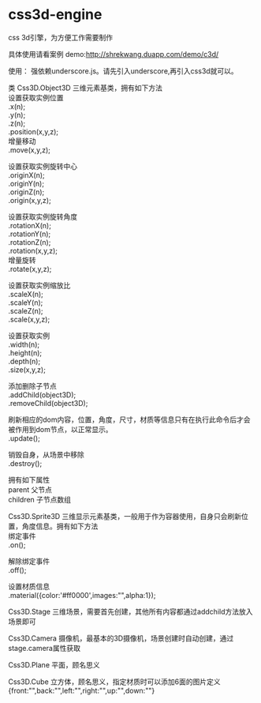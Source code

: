 css3d-engine
============

css 3d引擎，为方便工作需要制作

具体使用请看案例
demo:http://shrekwang.duapp.com/demo/c3d/

使用：
强依赖underscore.js。请先引入underscore,再引入css3d就可以。
<script src="../underscore.js"></script>
<script src="../css3d.js"></script>

类
Css3D.Object3D  三维元素基类，拥有如下方法  
设置获取实例位置  
.x(n);  
.y(n);  
.z(n);  
.position(x,y,z);  
增量移动  
.move(x,y,z);  

设置获取实例旋转中心  
.originX(n);  
.originY(n);  
.originZ(n);  
.origin(x,y,z);  

设置获取实例旋转角度  
.rotationX(n);  
.rotationY(n);  
.rotationZ(n);  
.rotation(x,y,z);  
增量旋转  
.rotate(x,y,z);  

设置获取实例缩放比  
.scaleX(n);  
.scaleY(n);  
.scaleZ(n);  
.scale(x,y,z);  

设置获取实例  
.width(n);  
.height(n);  
.depth(n);  
.size(x,y,z);  

添加删除子节点  
.addChild(object3D);  
.removeChild(object3D);  

刷新相应的dom内容，位置，角度，尺寸，材质等信息只有在执行此命令后才会被作用到dom节点，以正常显示。  
.update();  

销毁自身，从场景中移除  
.destroy();  

拥有如下属性  
parent  父节点  
children  子节点数组  


Css3D.Sprite3D  三维显示元素基类，一般用于作为容器使用，自身只会刷新位置，角度信息。拥有如下方法  
绑定事件  
.on();  

解除绑定事件  
.off();  

设置材质信息  
.material({color:'#ff0000',images:"",alpha:1});  


Css3D.Stage  三维场景，需要首先创建，其他所有内容都通过addchild方法放入场景即可  


Css3D.Camera  摄像机，最基本的3D摄像机，场景创建时自动创建，通过stage.camera属性获取  


Css3D.Plane  平面，顾名思义  


Css3D.Cube  立方体，顾名思义，指定材质时可以添加6面的图片定义{front:"",back:"",left:"",right:"",up:"",down:""}  



